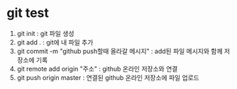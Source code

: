 # git test
1. git init : git 파일 생성
2. git add . : git에 내 파일 추가
3. git commit -m "github push할때 올라갈 메시지" : add된 파일 메시지와 함께 저장소에 기록
4. git remote add origin "주소" : github 온라인 저장소와 연결
5. git push origin master : 연결된 github 온라인 저장소에 파일 업로드
